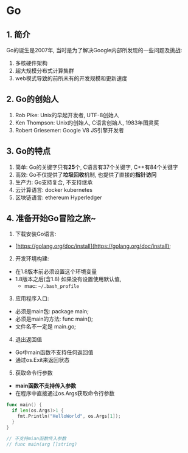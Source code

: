 # Go

## 1. 简介
Go的诞生是2007年, 当时是为了解决Google内部所发现的一些问题及挑战:

1. 多核硬件架构
2. 超大规模分布式计算集群
3. web模式导致的前所未有的开发规模和更新速度

## 2. Go的创始人

1. Rob Pike: Unix的早起开发者, UTF-8创始人
2. Ken Thompson: Unix的创始人, C语言创始人, 1983年图灵奖
3. Robert Griesemer: Google V8 JS引擎开发者

## 3. Go的特点

1. 简单: Go的关键字只有**25**个, C语言有37个关键字, C++有84个关键字
2. 高效: Go不仅提供了**垃圾回收**机制, 也提供了直接的**指针访问**
3. 生产力: Go支持复合, 不支持继承
4. 云计算语言: docker kubernetes 
5. 区块链语言: ethereum Hyperledger

## 4. 准备开始Go冒险之旅~

1. 下载安装Go语言:

- [https://golang.org/doc/install](https://golang.org/doc/install);

2. 开发环境构建:

- 在1.8版本前必须设置这个环境变量
- 1.8版本之后(含1.8) 如果没有设置使用默认值, 
  - mac: `~/.bash_profile`

3. 应用程序入口: 

  - 必须是main包: package main;
  - 必须是main的方法: func main();
  - 文件名不一定是 main.go;

4. 退出返回值

  - Go中main函数不支持任何返回值
  - 通过os.Exit来返回状态

5. 获取命令行参数

  - **main函数不支持传入参数**
  - 在程序中直接通过os.Args获取命令行参数

  ```go
  func main() {
    if len(os.Args)>1 {
      fmt.Println("HelloWorld", os.Args[1]);
    }
  }

  // 不支持mian函数传入参数
  // func main(arg []string)
  ```